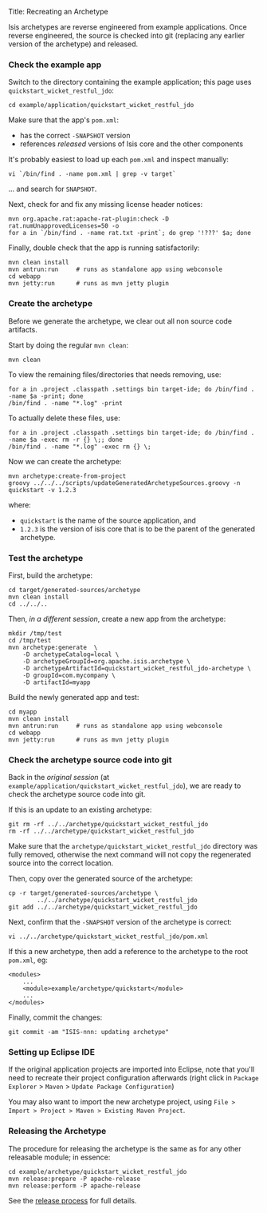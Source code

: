 Title: Recreating an Archetype

Isis archetypes are reverse engineered from example applications.  Once reverse engineered, the source is checked into git (replacing any earlier version of the archetype) and released.

### Check the example app

Switch to the directory containing the example application; this page uses `quickstart_wicket_restful_jdo`:

    cd example/application/quickstart_wicket_restful_jdo

Make sure that the app's `pom.xml`:

- has the correct `-SNAPSHOT` version
- references *released* versions of Isis core and the other components

It's probably easiest to load up each `pom.xml` and inspect manually:

    vi `/bin/find . -name pom.xml | grep -v target`

... and search for `SNAPSHOT`.


Next, check for and fix any missing license header notices:

    mvn org.apache.rat:apache-rat-plugin:check -D rat.numUnapprovedLicenses=50 -o
    for a in `/bin/find . -name rat.txt -print`; do grep '!???' $a; done

Finally, double check that the app is running satisfactorily:
  
    mvn clean install
    mvn antrun:run     # runs as standalone app using webconsole
    cd webapp
    mvn jetty:run      # runs as mvn jetty plugin

### Create the archetype

Before we generate the archetype, we clear out all non source code artifacts.

Start by doing the regular `mvn clean`:

    mvn clean

To view the remaining files/directories that needs removing, use:

    for a in .project .classpath .settings bin target-ide; do /bin/find . -name $a -print; done
    /bin/find . -name "*.log" -print

To actually delete these files, use:

    for a in .project .classpath .settings bin target-ide; do /bin/find . -name $a -exec rm -r {} \;; done
    /bin/find . -name "*.log" -exec rm {} \;

Now we can create the archetype:

    mvn archetype:create-from-project
    groovy ../../../scripts/updateGeneratedArchetypeSources.groovy -n quickstart -v 1.2.3

where:

- `quickstart` is the name of the source application, and 
- `1.2.3` is the version of isis core that is to be the parent of the generated archetype.

### Test the archetype

First, build the archetype:

    cd target/generated-sources/archetype
    mvn clean install
    cd ../../..

Then, *in a different session*, create a new app from the archetype:

    mkdir /tmp/test
    cd /tmp/test
    mvn archetype:generate  \
        -D archetypeCatalog=local \
        -D archetypeGroupId=org.apache.isis.archetype \
        -D archetypeArtifactId=quickstart_wicket_restful_jdo-archetype \
        -D groupId=com.mycompany \
        -D artifactId=myapp

Build the newly generated app and test:

    cd myapp
    mvn clean install
    mvn antrun:run     # runs as standalone app using webconsole
    cd webapp
    mvn jetty:run      # runs as mvn jetty plugin

### Check the archetype source code into git

Back in the *original session* (at `example/application/quickstart_wicket_restful_jdo`), we are ready to check the archetype source code into git.

If this is an update to an existing archetype:

    git rm -rf ../../archetype/quickstart_wicket_restful_jdo
    rm -rf ../../archetype/quickstart_wicket_restful_jdo

Make sure that the `archetype/quickstart_wicket_restful_jdo` directory was fully removed, otherwise the next command will not copy the regenerated source into the correct location.

Then, copy over the generated source of the archetype:

    cp -r target/generated-sources/archetype \
            ../../archetype/quickstart_wicket_restful_jdo
    git add ../../archetype/quickstart_wicket_restful_jdo

Next, confirm that the `-SNAPSHOT` version of the archetype is correct:

    vi ../../archetype/quickstart_wicket_restful_jdo/pom.xml

If this a new archetype, then add a reference to the archetype to the root `pom.xml`, eg:

    <modules>
        ...
        <module>example/archetype/quickstart</module>
        ...
    </modules>

Finally, commit the changes:

    git commit -am "ISIS-nnn: updating archetype"

### Setting up Eclipse IDE

If the original application projects are imported into Eclipse, note that you'll need to recreate their project configuration afterwards (right click in `Package Explorer` > `Maven` > `Update Package Configuration`)

You may also want to import the new archetype project, using `File > Import > Project > Maven > Existing Maven Project`.


### Releasing the Archetype

The procedure for releasing the archetype is the same as for any other releasable module; in essence:

    cd example/archetype/quickstart_wicket_restful_jdo
    mvn release:prepare -P apache-release
    mvn release:perform -P apache-release

See the [release process](release-process.html) for full details.
